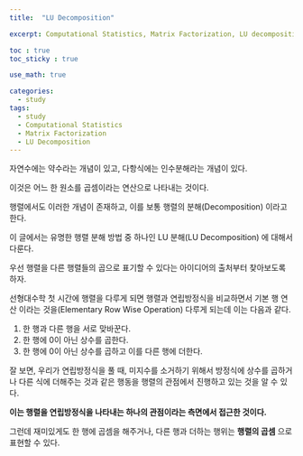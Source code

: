 ```yaml
---
title:  "LU Decomposition"

excerpt: Computational Statistics, Matrix Factorization, LU decomposition 

toc : true
toc_sticky : true  

use_math: true

categories:
  - study
tags:
  - study
  - Computational Statistics
  - Matrix Factorization
  - LU Decomposition
---
```


자연수에는 약수라는 개념이 있고, 다항식에는 인수분해라는 개념이 있다.

이것은 어느 한 원소를 곱셈이라는 연산으로 나타내는 것이다.

행렬에서도 이러한 개념이 존재하고, 이를 보통 행렬의 분해(Decomposition) 이라고 한다.

이 글에서는 유명한 행렬 분해 방법 중 하나인 LU 분해(LU Decomposition) 에 대해서 다룬다. 


우선 행렬을 다른 행렬들의 곱으로 표기할 수 있다는 아이디어의 출처부터 찾아보도록 하자.

선형대수학 첫 시간에 행렬을 다루게 되면 행렬과 연립방정식을 비교하면서 기본 행 연산 이라는 것을(Elementary Row Wise Operation) 다루게 되는데
이는 다음과 같다. 

1. 한 행과 다른 행을 서로 맞바꾼다.
2. 한 행에 0이 아닌 상수를 곱한다. 
3. 한 행에 0이 아닌 상수를 곱하고 이를 다른 행에 더한다. 

잘 보면, 우리가 연립방정식을 풀 때, 미지수를 소거하기 위해서 방정식에
상수를 곱하거나 다른 식에 더해주는 것과 같은 행동을 행렬의 관점에서
진행하고 있는 것을 알 수 있다. 

**이는 행렬을 연립방정식을 나타내는 하나의 관점이라는 측면에서 접근한 것이다.**

그런데 재미있게도 한 행에 곱셈을 해주거나, 다른 행과 더하는 행위는
**행렬의 곱셈** 으로 표현할 수 있다. 